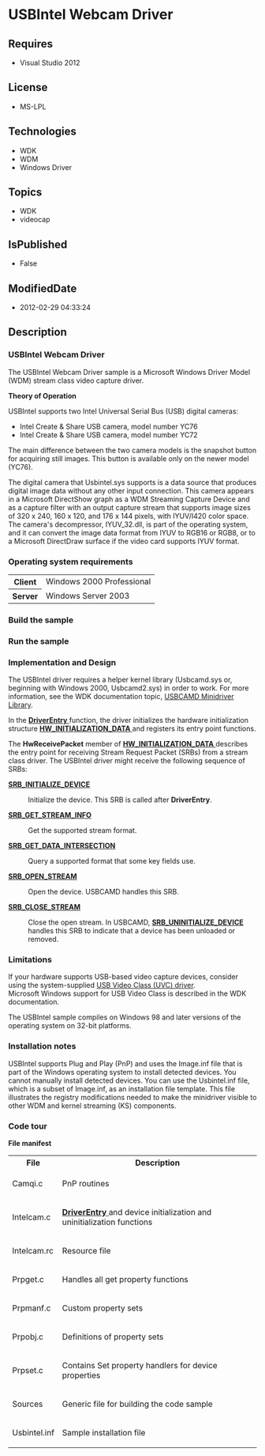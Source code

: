 # USBIntel Webcam Driver
## Requires
* Visual Studio 2012
## License
* MS-LPL
## Technologies
* WDK
* WDM
* Windows Driver
## Topics
* WDK
* videocap
## IsPublished
* False
## ModifiedDate
* 2012-02-29 04:33:24
## Description

<h3>USBIntel Webcam Driver</h3>
<p>The USBIntel Webcam Driver sample is a Microsoft Windows Driver Model (WDM) stream class video capture driver.
</p>
<p><b>Theory of Operation</b> </p>
<p>USBIntel supports two Intel Universal Serial Bus (USB) digital cameras:</p>
<ul>
<li>Intel Create &amp; Share USB camera, model number YC76 </li><li>Intel Create &amp; Share USB camera, model number YC72 </li></ul>
<p></p>
<p>The main difference between the two camera models is the snapshot button for acquiring still images. This button is available only on the newer model (YC76).</p>
<p>The digital camera that Usbintel.sys supports is a data source that produces digital image data without any other input connection. This camera appears in a Microsoft DirectShow graph as a WDM Streaming Capture Device and as a capture filter with an output
 capture stream that supports image sizes of 320 x 240, 160 x 120, and 176 x 144 pixels, with IYUV/I420 color space. The camera's decompressor, IYUV_32.dll, is part of the operating system, and it can convert the image data format from IYUV to RGB16 or RGB8,
 or to a Microsoft DirectDraw surface if the video card supports IYUV format.</p>
<h3>Operating system requirements</h3>
<table>
<tbody>
<tr>
<th>Client</th>
<td><dt>Windows&nbsp;2000 Professional </dt></td>
</tr>
<tr>
<th>Server</th>
<td><dt>Windows Server&nbsp;2003 </dt></td>
</tr>
</tbody>
</table>
<h3>Build the sample</h3>
<h3>Run the sample</h3>
<h3><a name="implementation_and_design"></a>Implementation and Design</h3>
<p>The USBIntel driver requires a helper kernel library (Usbcamd.sys or, beginning with Windows&nbsp;2000, Usbcamd2.sys) in order to work. For more information, see the WDK documentation topic,
<a href="http://msdn.microsoft.com/en-us/library/windows/hardware/Ff568621">USBCAMD Minidriver Library</a>.</p>
<p>In the <a href="http://msdn.microsoft.com/en-us/library/windows/hardware/Ff558717">
<b>DriverEntry</b> </a>function, the driver initializes the hardware initialization structure
<a href="http://msdn.microsoft.com/en-us/library/windows/hardware/Ff559682"><b>HW_INITIALIZATION_DATA</b>
</a>and registers its entry point functions.</p>
<p>The <b>HwReceivePacket</b> member of <a href="http://msdn.microsoft.com/en-us/library/windows/hardware/Ff559682">
<b>HW_INITIALIZATION_DATA</b> </a>describes the entry point for receiving Stream Request Packet (SRBs) from a stream class driver. The USBIntel driver might receive the following sequence of SRBs:
</p>
<dl><dt><a href="http://msdn.microsoft.com/en-us/library/windows/hardware/Ff568185"><b>SRB_INITIALIZE_DEVICE</b>
</a></dt><dd>
<p>Initialize the device. This SRB is called after <b>DriverEntry</b>.</p>
</dd><dt><a href="http://msdn.microsoft.com/en-us/library/windows/hardware/Ff568173"><b>SRB_GET_STREAM_INFO</b>
</a></dt><dd>
<p>Get the supported stream format.</p>
</dd><dt><a href="http://msdn.microsoft.com/en-us/library/windows/hardware/Ff568168"><b>SRB_GET_DATA_INTERSECTION</b>
</a></dt><dd>
<p>Query a supported format that some key fields use.</p>
</dd><dt><a href="http://msdn.microsoft.com/en-us/library/windows/hardware/Ff568191"><b>SRB_OPEN_STREAM</b>
</a></dt><dd>
<p>Open the device. USBCAMD handles this SRB.</p>
</dd><dt><a href="http://msdn.microsoft.com/en-us/library/windows/hardware/Ff568165"><b>SRB_CLOSE_STREAM</b>
</a></dt><dd>
<p>Close the open stream. In USBCAMD, <a href="http://msdn.microsoft.com/en-us/library/windows/hardware/Ff568215">
<b>SRB_UNINITIALIZE_DEVICE</b> </a>handles this SRB to indicate that a device has been unloaded or removed.</p>
</dd></dl>
<p></p>
<h3><a name="limitations"></a>Limitations</h3>
<p>If your hardware supports USB-based video capture devices, consider using the system-supplied
<a href="http://msdn.microsoft.com/en-us/library/windows/hardware/Ff568651">USB Video Class (UVC) driver</a>. Microsoft&nbsp;Windows support for USB Video Class is described in the WDK documentation.</p>
<p>The USBIntel sample compiles on Windows&nbsp;98 and later versions of the operating system on 32-bit platforms.</p>
<h3><a name="installation_notes"></a>Installation notes</h3>
<p>USBIntel supports Plug and Play (PnP) and uses the Image.inf file that is part of the Windows operating system to install detected devices. You cannot manually install detected devices. You can use the Usbintel.inf file, which is a subset of Image.inf, as
 an installation file template. This file illustrates the registry modifications needed to make the minidriver visible to other WDM and kernel streaming (KS) components.</p>
<h3><a name="code_tour"></a>Code tour</h3>
<p><b>File manifest</b> </p>
<table>
<tbody>
<tr>
<th>File</th>
<th>Description</th>
</tr>
<tr>
<td>Camqi.c</td>
<td>
<p>PnP routines</p>
</td>
</tr>
<tr>
<td>Intelcam.c</td>
<td>
<p><a href="http://msdn.microsoft.com/en-us/library/windows/hardware/Ff558717"><b>DriverEntry</b>
</a>and device initialization and uninitialization functions</p>
</td>
</tr>
<tr>
<td>Intelcam.rc</td>
<td>
<p>Resource file</p>
</td>
</tr>
<tr>
<td>Prpget.c</td>
<td>
<p>Handles all get property functions</p>
</td>
</tr>
<tr>
<td>Prpmanf.c </td>
<td>
<p>Custom property sets</p>
</td>
</tr>
<tr>
<td>Prpobj.c</td>
<td>
<p>Definitions of property sets</p>
</td>
</tr>
<tr>
<td>Prpset.c</td>
<td>
<p>Contains Set property handlers for device properties</p>
</td>
</tr>
<tr>
<td>Sources</td>
<td>
<p>Generic file for building the code sample</p>
</td>
</tr>
<tr>
<td>Usbintel.inf </td>
<td>
<p>Sample installation file</p>
</td>
</tr>
</tbody>
</table>
